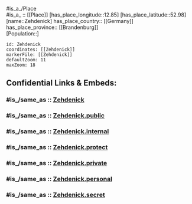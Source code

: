 ﻿---
confidential: public
isDeleted: false
location:
- 52.98
- 12.85
mapmarker: city
mapzoom:
- 7
- 12
SpocWebEntityId: 35800
tags:
- geo/City
type: City
---

#is_a_/Place  
#is_a_ :: [[Place]] 
[has_place_longitude::12.85] 
[has_place_latitude::52.98] 
[name::Zehdenick] 
has_place_country:: [[Germany]]  
has_place_province:: [[Brandenburg]]  
[Population::] 



```leaflet
id: Zehdenick
coordinates: [[Zehdenick]] 
markerFile: [[Zehdenick]] 
defaultZoom: 11 
maxZoom: 18
```


## Confidential Links & Embeds: 

### #is_/same_as :: [Zehdenick](/_Standards/Earth/Continent/Europe/Europe~Central/Germany/Germany~East/Brandenburg/counties~Brandenburg/Oberhavel/cities~Oberhavel/Zehdenick.md) 

### #is_/same_as :: [Zehdenick.public](/_public/Earth/Continent/Europe/Europe~Central/Germany/Germany~East/Brandenburg/counties~Brandenburg/Oberhavel/cities~Oberhavel/Zehdenick.public.md) 

### #is_/same_as :: [Zehdenick.internal](/_internal/Earth/Continent/Europe/Europe~Central/Germany/Germany~East/Brandenburg/counties~Brandenburg/Oberhavel/cities~Oberhavel/Zehdenick.internal.md) 

### #is_/same_as :: [Zehdenick.protect](/_protect/Earth/Continent/Europe/Europe~Central/Germany/Germany~East/Brandenburg/counties~Brandenburg/Oberhavel/cities~Oberhavel/Zehdenick.protect.md) 

### #is_/same_as :: [Zehdenick.private](/_private/Earth/Continent/Europe/Europe~Central/Germany/Germany~East/Brandenburg/counties~Brandenburg/Oberhavel/cities~Oberhavel/Zehdenick.private.md) 

### #is_/same_as :: [Zehdenick.personal](/_personal/Earth/Continent/Europe/Europe~Central/Germany/Germany~East/Brandenburg/counties~Brandenburg/Oberhavel/cities~Oberhavel/Zehdenick.personal.md) 

### #is_/same_as :: [Zehdenick.secret](/_secret/Earth/Continent/Europe/Europe~Central/Germany/Germany~East/Brandenburg/counties~Brandenburg/Oberhavel/cities~Oberhavel/Zehdenick.secret.md)

